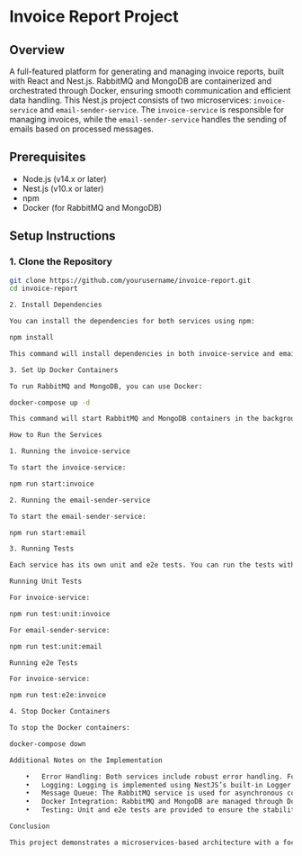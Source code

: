 # Invoice Report Project

## Overview
A full-featured platform for generating and managing invoice reports, built with React and Nest.js. RabbitMQ and MongoDB are containerized and orchestrated through Docker, ensuring smooth communication and efficient data handling.
This Nest.js project consists of two microservices: `invoice-service` and `email-sender-service`. The `invoice-service` is responsible for managing invoices, while the `email-sender-service` handles the sending of emails based on processed messages.

## Prerequisites

- Node.js (v14.x or later)
- Nest.js (v10.x or later)
- npm
- Docker (for RabbitMQ and MongoDB)

## Setup Instructions

### 1. Clone the Repository

```bash
git clone https://github.com/yourusername/invoice-report.git
cd invoice-report

2. Install Dependencies

You can install the dependencies for both services using npm:

npm install

This command will install dependencies in both invoice-service and email-sender-service using npm workspaces.

3. Set Up Docker Containers

To run RabbitMQ and MongoDB, you can use Docker:

docker-compose up -d

This command will start RabbitMQ and MongoDB containers in the background.

How to Run the Services

1. Running the invoice-service

To start the invoice-service:

npm run start:invoice

2. Running the email-sender-service

To start the email-sender-service:

npm run start:email

3. Running Tests

Each service has its own unit and e2e tests. You can run the tests with the following commands:

Running Unit Tests

For invoice-service:

npm run test:unit:invoice

For email-sender-service:

npm run test:unit:email

Running e2e Tests

For invoice-service:

npm run test:e2e:invoice

4. Stop Docker Containers

To stop the Docker containers:

docker-compose down

Additional Notes on the Implementation

	•	Error Handling: Both services include robust error handling. For example, in invoice-service, errors during invoice retrieval or creation are logged and re-thrown for further handling.
	•	Logging: Logging is implemented using NestJS’s built-in Logger service. All critical operations and error cases are logged for traceability.
	•	Message Queue: The RabbitMQ service is used for asynchronous communication between invoice-service and email-sender-service. When an invoice is created, a message is published to a RabbitMQ queue, which is then processed by the email-sender-service to send an email.
	•	Docker Integration: RabbitMQ and MongoDB are managed through Docker, making it easy to set up and tear down the necessary infrastructure.
	•	Testing: Unit and e2e tests are provided to ensure the stability and correctness of both services. These tests cover critical functions and edge cases, ensuring the system behaves as expected under various scenarios.

Conclusion

This project demonstrates a microservices-based architecture with a focus on scalability and maintainability. Feel free to modify and expand upon this implementation as needed.